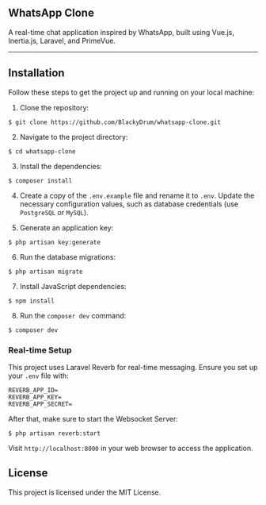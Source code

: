 ## WhatsApp Clone

<p>A real-time chat application inspired by WhatsApp, built using Vue.js, Inertia.js, Laravel, and PrimeVue.</p>

---

## Installation
Follow these steps to get the project up and running on your local machine:

1. Clone the repository:

```
$ git clone https://github.com/BlackyDrum/whatsapp-clone.git
```

2. Navigate to the project directory:

```
$ cd whatsapp-clone
```

3. Install the dependencies:

```
$ composer install
```

4. Create a copy of the `.env.example` file and rename it to `.env`. Update the necessary configuration values, such as database credentials (use `PostgreSQL` or `MySQL`).

5. Generate an application key:

```
$ php artisan key:generate
```

6. Run the database migrations:

```
$ php artisan migrate
```

7. Install JavaScript dependencies:

```
$ npm install
```

8. Run the `composer dev` command:

```
$ composer dev
```

### Real-time Setup

This project uses Laravel Reverb for real-time messaging. Ensure you set up your `.env` file with:
```env
REVERB_APP_ID=
REVERB_APP_KEY=
REVERB_APP_SECRET=
```
After that, make sure to start the Websocket Server:

```
$ php artisan reverb:start
```

Visit `http://localhost:8000` in your web browser to access the application.

## License
This project is licensed under the MIT License.

